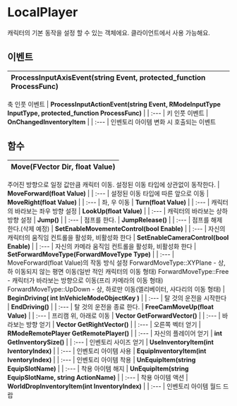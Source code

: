 # **LocalPlayer**

캐릭터의 기본 동작을 설정 할 수 있는 객체에요. 클라이언트에서 사용 가능해요. 
## **이벤트**

| **ProcessInputAxisEvent(string Event, protected_function ProcessFunc)** |
| :--- |
축 인풋 이벤트 
| **ProcessInputActionEvent(string Event, RModeInputType InputType, protected_function ProcessFunc)** |
| :--- |
키 인풋 이벤트 
| **OnChangedInventoryItem** |
| :--- |
인벤토리 아이템 변화 시 호출되는 이벤트 
## **함수**

| **Move(FVector Dir, float Value)** |
| :--- |
주어진 방향으로 일정 값만큼 캐릭터 이동. 설정된 이동 타입에 상관없이 동작한다. 
| **MoveForward(float Value)** |
| :--- |
설정된 이동 타입에 따른 앞으로 이동 
| **MoveRight(float Value)** |
| :--- |
좌, 우 이동 
| **Turn(float Value)** |
| :--- |
캐릭터의 바라보는 좌우 방향 설정 
| **LookUp(float Value)** |
| :--- |
캐릭터의 바라보는 상하 방향 설정 
| **Jump()** |
| :--- |
점프를 한다. 
| **JumpRelease()** |
| :--- |
점프를 해제 한다.(삭제 예정) 
| **SetEnableMovementeControl(bool Enable)** |
| :--- |
자신의 캐릭터의 움직임 컨트롤을 활성화, 비활성화 한다 
| **SetEnableCameraControl(bool Enable)** |
| :--- |
자신의 카메라 움직임 컨트롤을 활성화, 비활성화 한다 
| **SetForwardMoveType(ForwardMoveType Type)** |
| :--- |
MoveForward(float Value)의 작동 방식 설정 
ForwardMoveType::XYPlane - 상, 하 이동되지 않는 평면 이동(일반 적인 캐릭터의 이동 형태) 
ForwardMoveType::Free - 캐릭터가 바라보는 방향으로 이동(프리 카메라의 이동 형태) 
ForwardMoveType::UpDown - 상, 하로만 이동(엘리베이터, 사다리의 이동 형태) 
| **BeginDriving( int InVehicleModeObjectKey )** |
| :--- |
탈 것의 운전을 시작한다 
| **EndDriving()** |
| :--- |
탈 것의 운전을 종료 한다. 
| **FreeCamMoveUp(float Value)** |
| :--- |
프리캠 위, 아래로 이동 
| **Vector GetForwardVector()** |
| :--- |
바라보는 방향 얻기 
| **Vector GetRightVector()** |
| :--- |
오른쪽 벡터 얻기 
| **RModeRemotePlayer GetRemotePlayer()** |
| :--- |
자신의 플레이어 얻기 
| **int GetInventorySize()** |
| :--- |
인벤토리 사이즈 얻기 
| **UseInventoryItem(int IventoryIndex)** |
| :--- |
인벤토리 아이템 사용 
| **EquipInventoryItem(int IventoryIndex)** |
| :--- |
인벤토리 아이템 착용 
| **UnEquipItem(string EquipSlotName)** |
| :--- |
착용 아이템 해지 
| **UnEquipItem(string EquipSlotName, string ActionName)** |
| :--- |
착용 아이템 액션 
| **WorldDropInventoryItem(int InventoryIndex)** |
| :--- |
인벤토리 아이템 월드 드랍 
